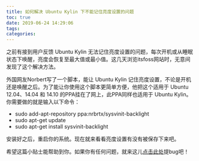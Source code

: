 ```yaml
---
title: 如何解决 Ubuntu Kylin 下不能记住亮度设置的问题
toc: true
date: 2019-06-24 14:29:06
tags:
categories:
---
```



之前有接到用户反馈 Ubuntu Kylin 无法记住亮度设置的问题，每次开机或从睡眠状态下唤醒，亮度会恢复至最大值或最小值。这几天浏览itsfoss网站时，无意间发现了这个解决方法。

外国网友Norbert写了一个脚本，能让 Ubuntu Kylin 记住亮度设置，不论是开机还是唤醒之后。为了能让你使用这个脚本更简单方便，他把这个适用于 Ubuntu 12.04、14.04 和 14.10 的PPA挂在了网上，此PPA同样也适用于 Ubuntu Kylin。你需要做的就是输入以下命令：

 * sudo add-apt-repository ppa:nrbrtx/sysvinit-backlight
 * sudo apt-get update
 * sudo apt-get install sysvinit-backlight

安装好之后，重启你的系统。现在就来看看亮度设置有没有被保存下来吧。

希望这篇小贴士能帮助到你。如果你有任何问题，就来这儿[点击此处](https://launchpad.net/~nrbrtx/+archive/ubuntu/sysvinit-backlight/+packages)提bug吧！ 
